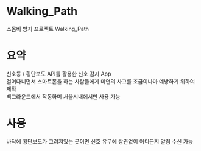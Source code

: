 # Walking_Path
스몸비 방지 프로젝트 Walking_Path
# 요약
신호등 / 횡단보도 API를 활용한 신호 감지 App <br>
걸어다니면서 스마트폰을 하는 사람들에게 미연의 사고를 조금이나마 예방하기 위하여 제작 <br>
백그라운드에서 작동하며 서울시내에서만 사용 가능 <br>
# 사용
바닥에 횡단보도가 그려져있는 곳이면 신호 유무에 상관없이 어디든지 알림 수신 가능 <br>
